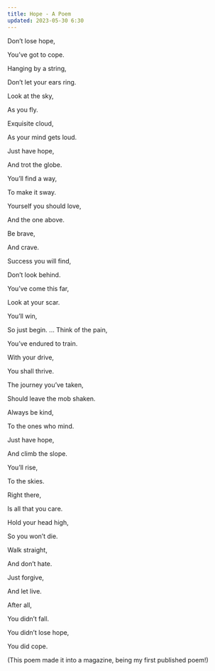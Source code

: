 ```yaml
---
title: Hope - A Poem
updated: 2023-05-30 6:30
---
```


Don’t lose hope,

You’ve got to cope.

Hanging by a string,

Don’t let your ears ring.

Look at the sky,

As you fly.

Exquisite cloud,

As your mind gets loud.

Just have hope,

And trot the globe.

You’ll find a way,

To make it sway.

Yourself you should love,

And the one above.

Be brave,

And crave.

Success you will find,

Don’t look behind.

You’ve come this far,

Look at your scar.

You’ll win,

So just begin.
...
Think of the pain,

You’ve endured to train.

With your drive,

You shall thrive.

The journey you’ve taken,

Should leave the mob shaken.

Always be kind,

To the ones who mind.

Just have hope,

And climb the slope.

You’ll rise,

To the skies.

Right there,

Is all that you care.

Hold your head high,

So you won’t die.

Walk straight,

And don’t hate.

Just forgive,

And let live.

After all,

You didn’t fall.

You didn’t lose hope,

You did cope.

(This poem made it into a magazine, being my first published poem!)
